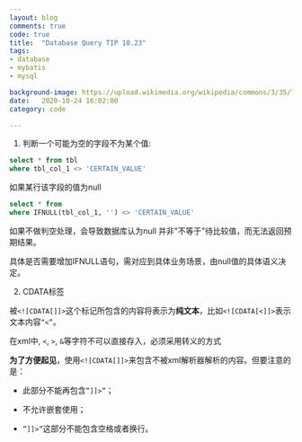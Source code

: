 ```yaml
---
layout: blog
comments: true
code: true
title:  "Database Query TIP 10.23"
tags:
- database
- mybatis
- mysql

background-image: https://upload.wikimedia.org/wikipedia/commons/3/35/Tux.svg
date:   2020-10-24 16:02:00
category: code

---
```


1. 判断一个可能为空的字段不为某个值:

```sql
select * from tbl
where tbl_col_1 <> 'CERTAIN_VALUE'
```

如果某行该字段的值为null

```sql
select * from 
where IFNULL(tbl_col_1, '') <> 'CERTAIN_VALUE'
```

如果不做判空处理，会导致数据库认为null 并非"不等于"待比较值，而无法返回预期结果。

具体是否需要增加IFNULL语句，需对应到具体业务场景，由null值的具体语义决定。



2. CDATA标签

被`<![CDATA[]]>`这个标记所包含的内容将表示为**纯文本**，比如`<![CDATA[<]]>`表示文本内容`“<”`。

在xml中, `<`, `>`, `&`等字符不可以直接存入，必须采用转义的方式

**为了方便起见**，使用`<![CDATA[]]>`来包含不被xml解析器解析的内容。但要注意的是：

- 此部分不能再包含`”]]>”`；

- 不允许嵌套使用；
- `”]]>”`这部分不能包含空格或者换行。

